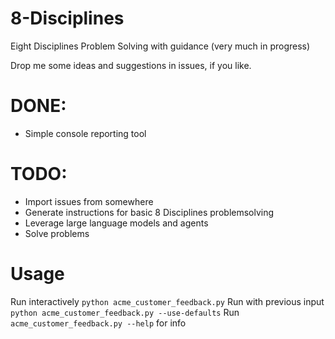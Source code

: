 # 8-Disciplines
Eight Disciplines Problem Solving with guidance (very much in progress)

Drop me some ideas and suggestions in issues, if you like.

# DONE:

- Simple console reporting tool

# TODO: 

- Import issues from somewhere
- Generate instructions for basic 8 Disciplines problemsolving
- Leverage large language models and agents
- Solve problems


# Usage
Run interactively ```python acme_customer_feedback.py```
Run with previous input ```python acme_customer_feedback.py --use-defaults```
Run ```acme_customer_feedback.py --help``` for info

